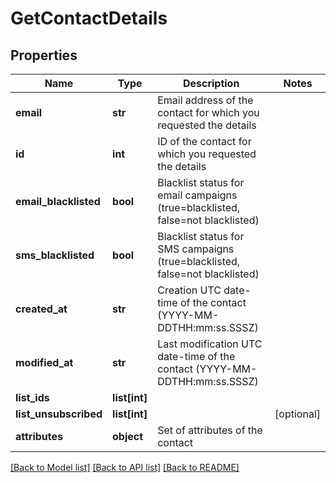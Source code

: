 # GetContactDetails

## Properties
Name | Type | Description | Notes
------------ | ------------- | ------------- | -------------
**email** | **str** | Email address of the contact for which you requested the details | 
**id** | **int** | ID of the contact for which you requested the details | 
**email_blacklisted** | **bool** | Blacklist status for email campaigns (true&#x3D;blacklisted, false&#x3D;not blacklisted) | 
**sms_blacklisted** | **bool** | Blacklist status for SMS campaigns (true&#x3D;blacklisted, false&#x3D;not blacklisted) | 
**created_at** | **str** | Creation UTC date-time of the contact (YYYY-MM-DDTHH:mm:ss.SSSZ) | 
**modified_at** | **str** | Last modification UTC date-time of the contact (YYYY-MM-DDTHH:mm:ss.SSSZ) | 
**list_ids** | **list[int]** |  | 
**list_unsubscribed** | **list[int]** |  | [optional] 
**attributes** | **object** | Set of attributes of the contact | 

[[Back to Model list]](../README.md#documentation-for-models) [[Back to API list]](../README.md#documentation-for-api-endpoints) [[Back to README]](../README.md)


